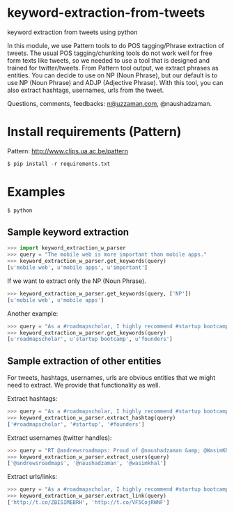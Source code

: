 # keyword-extraction-from-tweets
keyword extraction from tweets using python 


In this module, we use Pattern tools to do POS tagging/Phrase extraction of tweets. The usual POS tagging/chunking tools do not work well for free form texts like tweets, so we needed to use a tool that is designed and trained for twitter/tweets. From Pattern tool output, we extract phrases as entities. You can decide to use on NP (Noun Phrase), but our default is to use NP (Noun Phrase) and ADJP (Adjective Phrase). With this tool, you can also extract hashtags, usernames, urls from the tweet. 


Questions, comments, feedbacks: n@uzzaman.com, @naushadzaman.


# Install requirements (Pattern)
Pattern: http://www.clips.ua.ac.be/pattern
```python
$ pip install -r requirements.txt
```

# Examples
```python
$ python 
```

## Sample keyword extraction
```python
>>> import keyword_extraction_w_parser
>>> query = "The mobile web is more important than mobile apps."
>>> keyword_extraction_w_parser.get_keywords(query)
[u'mobile web', u'mobile apps', u'important']
```

If we want to extract only the NP (Noun Phrase). 
```python
>>> keyword_extraction_w_parser.get_keywords(query, ['NP'])
[u'mobile web', u'mobile apps']
```

Another example: 
```python
>>> query = "As a #roadmapscholar, I highly recommend #startup bootcamp for #founders by @andrewsroadmaps : http://t.co/ZBISIMEBRH http://t.co/VF5CojRWNF"
>>> keyword_extraction_w_parser.get_keywords(query)
[u'roadmapscholar', u'startup bootcamp', u'founders']
```

## Sample extraction of other entities 
For tweets, hashtags, usernames, urls are obvious entities that we might need to extract. We provide that functionality as well. 

Extract hashtags:
```python
>>> query = "As a #roadmapscholar, I highly recommend #startup bootcamp for #founders by @andrewsroadmaps : http://t.co/ZBISIMEBRH http://t.co/VF5CojRWNF"
>>> keyword_extraction_w_parser.extract_hashtag(query) 
['#roadmapscholar', '#startup', '#founders']
```

Extract usernames (twitter handles): 
```python
>>> query = "RT @andrewsroadmaps: Proud of @naushadzaman &amp; @WasimKhal for winning the #IBMWatson hackathon! #roadmapscholars https://t.co/08sbAjKWKu"
>>> keyword_extraction_w_parser.extract_users(query)
['@andrewsroadmaps', '@naushadzaman', '@wasimkhal']
```

Extract urls/links: 
```python
>>> query = "As a #roadmapscholar, I highly recommend #startup bootcamp for #founders by @andrewsroadmaps : http://t.co/ZBISIMEBRH http://t.co/VF5CojRWNF"
>>> keyword_extraction_w_parser.extract_link(query)
['http://t.co/ZBISIMEBRH', 'http://t.co/VF5CojRWNF']
```

